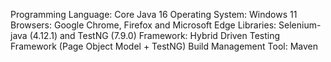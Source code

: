 Programming Language: Core Java 16
Operating System: Windows 11
Browsers: Google Chrome, Firefox and Microsoft Edge
Libraries: Selenium-java (4.12.1) and TestNG (7.9.0)
Framework: Hybrid Driven Testing Framework (Page Object Model + TestNG)
Build Management Tool: Maven
